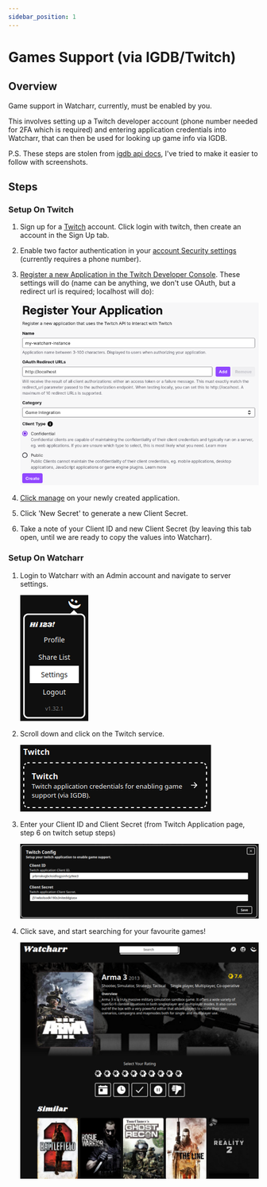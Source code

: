 ```yaml
---
sidebar_position: 1
---
```


# Games Support (via IGDB/Twitch)

## Overview

Game support in Watcharr, currently, must be enabled by you.

This involves setting up a Twitch developer account (phone number needed for 2FA which is required) and entering application credentials into Watcharr, that can then be used for looking up game info via IGDB.

P.S. These steps are stolen from [igdb api docs](https://api-docs.igdb.com/#account-creation), I've tried to make it easier to follow with screenshots.

## Steps

### Setup On Twitch

1. Sign up for a [Twitch](https://dev.twitch.tv/login) account.
   Click login with twitch, then create an account in the Sign Up tab.
2. Enable two factor authentication in your [account Security settings](https://www.twitch.tv/settings/security) (currently requires a phone number).
3. [Register a new Application in the Twitch Developer Console](https://dev.twitch.tv/console/apps/create).
   These settings will do (name can be anything, we don't use OAuth, but a redirect url is required; localhost will do):

   ![Registering twitch application](./img/twitch-register-app.png)

4. [Click manage](https://dev.twitch.tv/console/apps) on your newly created application.
5. Click 'New Secret' to generate a new Client Secret.
6. Take a note of your Client ID and new Client Secret (by leaving this tab open, until we are ready to copy the values into Watcharr).

### Setup On Watcharr

1. Login to Watcharr with an Admin account and navigate to server settings.

   ![Navigating to server settings in Watcharr](./img/watcharr-settings-dropdown.png)

2. Scroll down and click on the Twitch service.

   ![Twitch service config button](./img/watcharr-twitch-service.png)

3. Enter your Client ID and Client Secret (from Twitch Application page, step 6 on twitch setup steps)

   ![Twitch service config](./img/watcharr-twitch-config.png)

4. Click save, and start searching for your favourite games!

   ![Watcharr game details page](./img/watcharr-game-details.png)
